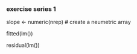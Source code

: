 ### exercise series 1

slope <- numeric(nrep) # create a neumetric array

fitted(lm())

residual(lm())